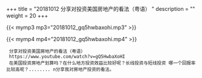 +++
title = "20181012  分享对投资美国房地产的看法（粤语） "
description = ""
weight = 20
+++

{{< mymp3 mp3="20181012_gq5hwbaxohi.mp3" >}}

{{< mymp4 mp4="20181012_gq5hwbaxohi.mp4" >}}

     分享对投资美国房地产的看法（粤语） 
     https://www.youtube.com/watch?v=gQ5HwbaXoHI 
     在美国投资房地产划算吗？在什么地方投资效益比较好呢？长线投资与短线投资 哪一个回报率比较高呢？........ n分享我对房地产投资的看法。 

